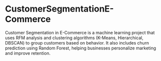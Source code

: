 # CustomerSegmentationE-Commerce
Customer Segmentation in E-Commerce is a machine learning project that uses RFM analysis and clustering algorithms (K-Means, Hierarchical, DBSCAN) to group customers based on behavior. It also includes churn prediction using Random Forest, helping businesses personalize marketing and improve retention.
